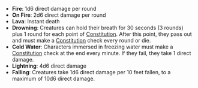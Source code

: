 - **Fire**: 1d6 direct damage per round 
- **On Fire**: 2d6 direct damage per round 
- **Lava**: Instant death 
- **Drowning**: Creatures can hold their breath for 30 seconds (3 rounds) plus 1 round for each point of [Constitution](Constitution.md). After this point, they pass out and must make a [Constitution](Constitution.md) check every round or die. 
- **Cold Water**: Characters immersed in freezing water must make a [Constitution](Constitution.md) check at the end every minute. If they fail, they take 1 direct damage. 
- **Lightning**: 4d6 direct damage 
- **Falling**: Creatures take 1d6 direct damage per 10 feet fallen, to a maximum of 10d6 direct damage.